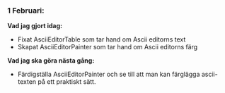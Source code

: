 ### 1 Februari: 
**Vad jag gjort idag:**
- Fixat AsciiEditorTable som tar hand om Ascii editorns text
- Skapat AsciiEditorPainter som tar hand om Ascii editorns färg

**Vad jag ska göra nästa gång:**
- Färdigställa AsciiEditorPainter och se till att man kan färglägga ascii-texten på ett praktiskt sätt.